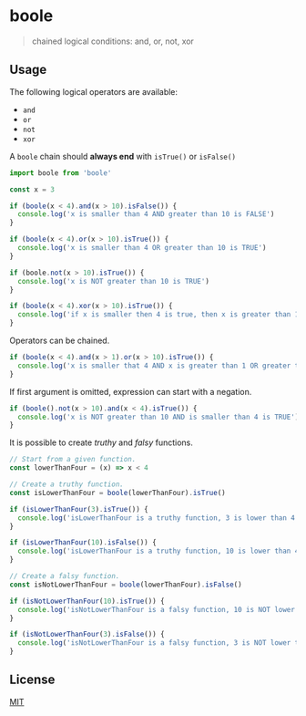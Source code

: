 # boole

> chained logical conditions: and, or, not, xor

## Usage

The following logical operators are available:

* `and`
* `or`
* `not`
* `xor`

A `boole` chain should **always end** with `isTrue()` or `isFalse()`

```javascript
import boole from 'boole'

const x = 3

if (boole(x < 4).and(x > 10).isFalse()) {
  console.log('x is smaller than 4 AND greater than 10 is FALSE')
}

if (boole(x < 4).or(x > 10).isTrue()) {
  console.log('x is smaller than 4 OR greater than 10 is TRUE')
}

if (boole.not(x > 10).isTrue()) {
  console.log('x is NOT greater than 10 is TRUE')
}

if (boole(x < 4).xor(x > 10).isTrue()) {
  console.log('if x is smaller then 4 is true, then x is greater than 10 is false, and viceversa')
}
```

Operators can be chained.

```javascript
if (boole(x < 4).and(x > 1).or(x > 10).isTrue()) {
  console.log('x is smaller that 4 AND x is greater than 1 OR greater than 10 is TRUE')
}
```

If first argument is omitted, expression can start with a negation.

```javascript
if (boole().not(x > 10).and(x < 4).isTrue()) {
  console.log('x is NOT greater than 10 AND is smaller than 4 is TRUE')
}
```

It is possible to create *truthy* and *falsy* functions.

```javascript
// Start from a given function.
const lowerThanFour = (x) => x < 4

// Create a truthy function.
const isLowerThanFour = boole(lowerThanFour).isTrue()

if (isLowerThanFour(3).isTrue()) {
  console.log('isLowerThanFour is a truthy function, 3 is lower than 4 is TRUE')
}

if (isLowerThanFour(10).isFalse()) {
  console.log('isLowerThanFour is a truthy function, 10 is lower than 4 is FALSE')
}

// Create a falsy function.
const isNotLowerThanFour = boole(lowerThanFour).isFalse()

if (isNotLowerThanFour(10).isTrue()) {
  console.log('isNotLowerThanFour is a falsy function, 10 is NOT lower than 4 is TRUE')
}

if (isNotLowerThanFour(3).isFalse()) {
  console.log('isNotLowerThanFour is a falsy function, 3 is NOT lower than 4 is FALSE')
}
```

## License

[MIT](http://g14n.info/mit-license/)

